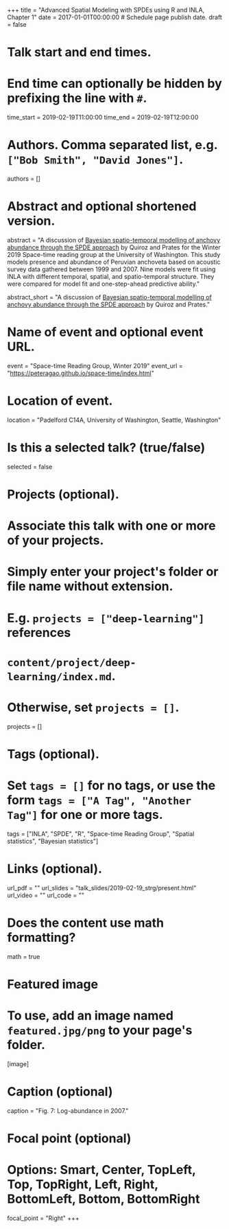 +++
title = "Advanced Spatial Modeling with SPDEs using R and INLA, Chapter 1"
date = 2017-01-01T00:00:00  # Schedule page publish date.
draft = false

# Talk start and end times.
#   End time can optionally be hidden by prefixing the line with `#`.
time_start = 2019-02-19T11:00:00
time_end = 2019-02-19T12:00:00

# Authors. Comma separated list, e.g. `["Bob Smith", "David Jones"]`.
authors = []

# Abstract and optional shortened version.
abstract = "A discussion of [Bayesian spatio-temporal modelling of anchovy abundance through the SPDE approach](https://www.sciencedirect.com/science/article/pii/S2211675317302816) by Quiroz and Prates for the Winter 2019 Space-time reading group at the University of Washington. This study models presence and abundance of Peruvian anchoveta based on acoustic survey data gathered between 1999 and 2007. Nine models were fit using INLA with different temporal, spatial, and spatio-temporal structure. They were compared for model fit and one-step-ahead predictive ability."

abstract_short = "A discussion of [Bayesian spatio-temporal modelling of anchovy abundance through the SPDE approach](https://www.sciencedirect.com/science/article/pii/S2211675317302816) by Quiroz and Prates."

# Name of event and optional event URL.
event = "Space-time Reading Group, Winter 2019"
event_url = "https://peteragao.github.io/space-time/index.html"

# Location of event.
location = "Padelford C14A, University of Washington, Seattle, Washington"

# Is this a selected talk? (true/false)
selected = false

# Projects (optional).
#   Associate this talk with one or more of your projects.
#   Simply enter your project's folder or file name without extension.
#   E.g. `projects = ["deep-learning"]` references 
#   `content/project/deep-learning/index.md`.
#   Otherwise, set `projects = []`.
projects = []

# Tags (optional).
#   Set `tags = []` for no tags, or use the form `tags = ["A Tag", "Another Tag"]` for one or more tags.
tags = ["INLA", "SPDE", "R", "Space-time Reading Group", "Spatial statistics", "Bayesian statistics"]

# Links (optional).
url_pdf = ""
url_slides = "talk_slides/2019-02-19_strg/present.html"
url_video = ""
url_code = ""

# Does the content use math formatting?
math = true

# Featured image
# To use, add an image named `featured.jpg/png` to your page's folder. 
[image]
  # Caption (optional)
  caption = "Fig. 7: Log-abundance in 2007."

  # Focal point (optional)
  # Options: Smart, Center, TopLeft, Top, TopRight, Left, Right, BottomLeft, Bottom, BottomRight
  focal_point = "Right"
+++
